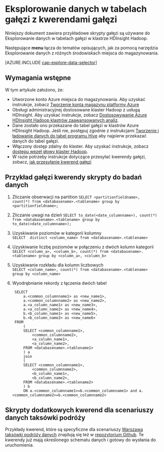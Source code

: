 <properties
    pageTitle="Eksplorowanie danych w tabelach gałęzi z kwerendami gałęzi | Microsoft Azure"
    description="Eksplorowanie danych w tabelach gałęzi korzystanie z kwerend gałęzi."
    services="machine-learning"
    documentationCenter=""
    authors="bradsev"
    manager="jhubbard"
    editor="cgronlun"  />

<tags
    ms.service="machine-learning"
    ms.workload="data-services"
    ms.tgt_pltfrm="na"
    ms.devlang="na"
    ms.topic="article"
    ms.date="09/13/2016"
    ms.author="bradsev" />

# <a name="explore-data-in-hive-tables-with-hive-queries"></a>Eksplorowanie danych w tabelach gałęzi z kwerendami gałęzi

Niniejszy dokument zawiera przykładowe skrypty gałęzi są używane do Eksplorowanie danych w tabelach gałęzi w klastrze HDInsight Hadoop.

Następujące **menu** łącza do tematów opisujących, jak za pomocą narzędzia Eksplorowanie danych z różnych środowiskach miejsca do magazynowania.

[AZURE.INCLUDE [cap-explore-data-selector](../../includes/cap-explore-data-selector.md)]

## <a name="prerequisites"></a>Wymagania wstępne
W tym artykule założono, że:

* Utworzone konto Azure miejsca do magazynowania. Aby uzyskać instrukcje, zobacz [Tworzenie konta magazynu platformy Azure](../storage/storage-create-storage-account.md#create-a-storage-account)
* Obsługi administracyjnej dostosowane klaster Hadoop z usługą HDInsight. Aby uzyskać instrukcje, zobacz [Dostosowywanie Azure HDInsight Hadoop klastrów zaawansowanych analiz](machine-learning-data-science-customize-hadoop-cluster.md).
* Dane zostało ono przekazane do tabel gałęzi w klastrów Azure HDInsight Hadoop. Jeśli nie, postępuj zgodnie z instrukcjami [Tworzenie i ładowanie danych do tabel programu Hive](machine-learning-data-science-move-hive-tables.md) aby najpierw przekazać danych do tabel gałęzi.
* Włączony dostęp zdalny do klaster. Aby uzyskać instrukcje, zobacz [dostępu węzeł głowy klaster Hadoop](machine-learning-data-science-customize-hadoop-cluster.md#headnode).
* W razie potrzeby instrukcje dotyczące przesyłać kwerendy gałęzi, zobacz, [jak przesyłanie kwerend gałęzi](machine-learning-data-science-move-hive-tables.md#submit)

## <a name="example-hive-query-scripts-for-data-exploration"></a>Przykład gałęzi kwerendy skrypty do badań danych

1. Zliczanie obserwacji na partition `SELECT <partitionfieldname>, count(*) from <databasename>.<tablename> group by <partitionfieldname>;`

2. Zliczanie uwagi na dzień `SELECT to_date(<date_columnname>), count(*) from <databasename>.<tablename> group by to_date(<date_columnname>);`

3. Uzyskiwanie poziomów w kategorii kolumny  
    `SELECT  distinct <column_name> from <databasename>.<tablename>`

4. Uzyskiwanie liczbę poziomów w połączeniu z dwóch kolumn kategorii `SELECT <column_a>, <column_b>, count(*) from <databasename>.<tablename> group by <column_a>, <column_b>`

5. Uzyskiwanie rozkładu dla kolumn liczbowych  
    `SELECT <column_name>, count(*) from <databasename>.<tablename> group by <column_name>`

6. Wyodrębnianie rekordy z łączenia dwóch tabel

        SELECT
            a.<common_columnname1> as <new_name1>,
            a.<common_columnname2> as <new_name2>,
            a.<a_column_name1> as <new_name3>,
            a.<a_column_name2> as <new_name4>,
            b.<b_column_name1> as <new_name5>,
            b.<b_column_name2> as <new_name6>
        FROM
            (
            SELECT <common_columnname1>,
                <common_columnname2>,
                <a_column_name1>,
                <a_column_name2>,
            FROM <databasename>.<tablename1>
            ) a
            join
            (
            SELECT <common_columnname1>,
                <common_columnname2>,
                <b_column_name1>,
                <b_column_name2>,
            FROM <databasename>.<tablename2>
            ) b
            ON a.<common_columnname1>=b.<common_columnname1> and a.<common_columnname2>=b.<common_columnname2>

## <a name="additional-query-scripts-for-taxi-trip-data-scenarios"></a>Skrypty dodatkowych kwerend dla scenariuszy danych taksówki podróży

Przykłady kwerend, które są specyficzne dla scenariuszy [Warszawa taksówki podróży danych](http://chriswhong.com/open-data/foil_nyc_taxi/) znajdują się też w [repozytorium Github](https://github.com/Azure/Azure-MachineLearning-DataScience/tree/master/Misc/DataScienceProcess/DataScienceScripts). Te kwerendy już mają określonego schematu danych i gotowy do wysłania do uruchomienia.
